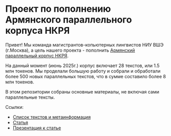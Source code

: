 # Проект по пополнению Армянского параллельного корпуса НКРЯ
Привет!
Мы команда магистрантов-копьютерных лингвистов НИУ ВШЭ (г.Москва), а цель нашего проекта - пополнить [Армянский параллельный корпус НКРЯ](https://ruscorpora.ru/results?search=CoQBEmQKYgoUCgtsYW5nX3NlYXJjaBIFCgNydXMSSgoJCgNsZXgSAgoACgoKBGZvcm0SAgoACgsKBWdyYW1tEgIKAAoJCgNzZW0SAgoACgwKBnRyYW5zbBICCgAKCwoFZmxhZ3MSAgoAKhAKCAgAEAoYMiAKIABABXgBMgcIBRIDaHllOgEB).

На данный момент (июнь 2025г.) корпус включает 28 текстов, или 1.5 млн токенов. Мы проделали большую работу и собрали и обработали более 500 новых параллельных текстов, что в сумме составило более  8 млн токенов. 

В этом репозитории собраны основные материалы, не включая сами параллельные тексты.

Ссылки:
- [Список текстов и метаинформация](https://docs.google.com/spreadsheets/d/1E_IQlhCKeLTehR1ifH-twxvBtnRP2nHGf8sMp7LFtao/edit?gid=0#gid=0)
- [Статья](https://docs.google.com/document/d/1TSBSpYwKwVxQ8WEXd7duNvF6z6fggSxN/edit)
- [Презентация к статье](https://drive.google.com/file/d/18XIFMPgu81qfQ7cNTgiKK8afOD4fWW11/view?usp=sharing)
